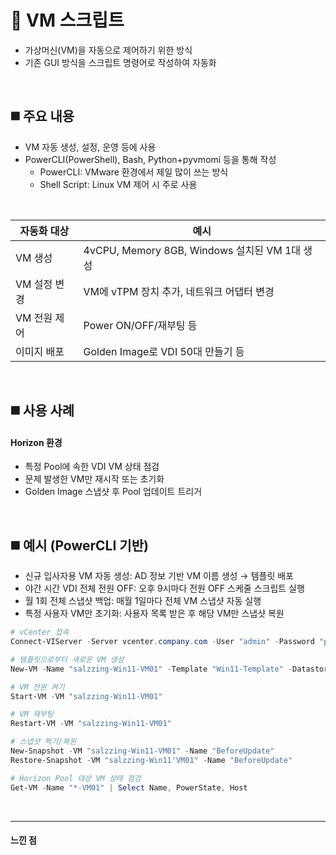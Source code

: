 # 📌 VM 스크립트
- 가상머신(VM)을 자동으로 제어하기 위한 방식
- 기존 GUI 방식을 스크립트 명령어로 작성하여 자동화

<br>

## ◼️ 주요 내용
- VM 자동 생성, 설정, 운영 등에 사용
- PowerCLI(PowerShell), Bash, Python+pyvmomi 등을 통해 작성
  - PowerCLI: VMware 환경에서 제일 많이 쓰는 방식
  - Shell Script: Linux VM 제어 시 주로 사용

<br>

|자동화 대상|예시|
|------|---|
|VM 생성|4vCPU, Memory 8GB, Windows 설치된 VM 1대 생성|
|VM 설정 변경|VM에 vTPM 장치 추가, 네트워크 어댑터 변경|
|VM 전원 제어|Power ON/OFF/재부팅 등|
|이미지 배포|Golden Image로 VDI 50대 만들기 등|

<br>

## ◼️ 사용 사례

#### Horizon 환경
- 특정 Pool에 속한 VDI VM 상태 점검
- 문제 발생한 VM만 재시작 또는 초기화
- Golden Image 스냅샷 후 Pool 업데이트 트리거

<br>

## ◼️ 예시 (PowerCLI 기반)
- 신규 입사자용 VM 자동 생성: AD 정보 기반 VM 이름 생성 → 템플릿 배포
- 야간 시간 VDI 전체 전원 OFF: 오후 9시마다 전원 OFF 스케줄 스크립트 실행
- 월 1회 전체 스냅샷 백업: 매월 1일마다 전체 VM 스냅샷 자동 실행
- 특정 사용자 VM만 초기화: 사용자 목록 받은 후 해당 VM만 스냅샷 복원
```powershell
# vCenter 접속
Connect-VIServer -Server vcenter.company.com -User "admin" -Password "password"

# 템플릿으로부터 새로운 VM 생성
New-VM -Name "salzzing-Win11-VM01" -Template "Win11-Template" -Datastore "Datastore1" -VMHost "ESXi01"

# VM 전원 켜기
Start-VM -VM "salzzing-Win11-VM01"

# VM 재부팅
Restart-VM -VM "salzzing-Win11-VM01"

# 스냅샷 찍기/복원
New-Snapshot -VM "salzzing-Win11-VM01" -Name "BeforeUpdate"
Restore-Snapshot -VM "salzzing-Win11'VM01" -Name "BeforeUpdate"

# Horizon Pool 대상 VM 상태 점검
Get-VM -Name "*-VM01" | Select Name, PowerState, Host
```

<br>

---
#### 느낀 점

